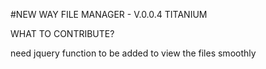 #NEW WAY FILE MANAGER - V.0.0.4 TITANIUM

WHAT TO CONTRIBUTE?

need jquery function to be added to  view the files smoothly 

